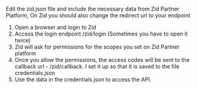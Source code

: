 Edit the zid.json file and include the necessary data from Zid Partner Platform,
On Zid you should also change the redirect url to your endpoint
1. Open a browser and login to Zid
2. Access the login endpoint /zid/login (Sometimes you have to open it twice)
3. Zid will ask for permissions for the scopes you set on Zid Partner platform
4. Once you allow the permissions, the access codes will be sent to the callback url - /zid/callback. I set it up so that it is saved to the file credentials.json
5. Use the data in the credentials.json to access the API.
